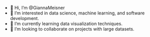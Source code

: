 - 👋 Hi, I’m @GiannaMeisner
- 👀 I’m interested in data science, machine learning, and software development.
- 🌱 I’m currently learning data visualization techniques.
- 💞️ I’m looking to collaborate on projects with large datasets.

<!---
GiannaMeisner/GiannaMeisner is a ✨ special ✨ repository because its `README.md` (this file) appears on your GitHub profile.
You can click the Preview link to take a look at your changes.
--->
